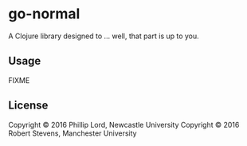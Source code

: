 # go-normal

A Clojure library designed to ... well, that part is up to you.

## Usage

FIXME

## License

Copyright © 2016 Phillip Lord, Newcastle University
Copyright © 2016 Robert Stevens, Manchester University


